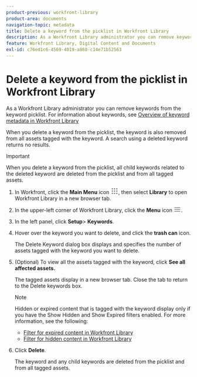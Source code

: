```yaml
---
product-previous: workfront-library
product-area: documents
navigation-topic: metadata
title: Delete a keyword from the picklist in Workfront Library
description: As a Workfront Library administrator you can remove keywords from the keyword picklist. For information about keywords, see Overview of keyword metadata in Workfront Library
feature: Workfront Library, Digital Content and Documents
exl-id: c76ed1c6-4569-4019-a860-c14e71b52563
---
```

# Delete a keyword from the picklist in Workfront Library

As a Workfront Library administrator you can remove keywords from the keyword picklist. For information about keywords, see [Overview of keyword metadata in Workfront Library](../../../workfront-library/administration-and-setup/metadata/keyword-metadata-overview.md)

When you delete a keyword from the picklist, the keyword is also removed from all assets tagged with the keyword. A search using a deleted keyword returns no results.

>[!IMPORTANT]
>
>When you delete a keyword from the picklist, all child keywords related to the deleted keyword are deleted from the picklist and from all tagged assets.

1. In Workfront, click the **Main Menu** icon ![](assets/main-menu-icon.png), then select **Library** to open Workfront Library in a new browser tab.
1. In the upper-left corner of Workfront Library, click the **Menu** icon ![](assets/library-menu-icon.png).
1. In the left panel, click **Setup**> **Keywords**.
1. Hover over the keyword you want to delete, and click the **trash can** icon.

   The Delete Keyword dialog box displays and specifies the number of assets tagged with the keyword you want to delete.

1. (Optional) To view all the assets tagged with the keyword, click **See all affected assets.**

   The tagged assets display in a new browser tab. Close the tab to return to the Delete keywords box.

   >[!NOTE]
   >
   >Hidden or expired content that is tagged with the keyword display only if you have the Show Hidden and Show Expired filters enabled. For more information, see the following:
   >
   >   
   >   
   >   * [Filter for expired content in Workfront Library](../../../workfront-library/content-management/filters/filter-for-expired-content.md) 
   >   * [Filter for hidden content in Workfront Library](../../../workfront-library/content-management/filters/filter-hidden-content.md) 
   >   
   >

1. Click **Delete**.

   The keyword and any child keywords are deleted from the picklist and from all tagged assets.
